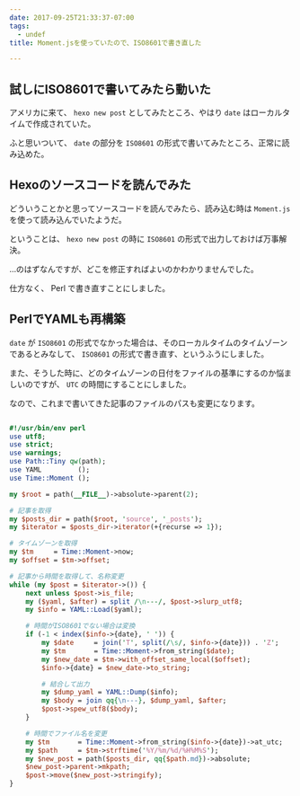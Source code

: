 ```yaml
---
date: 2017-09-25T21:33:37-07:00
tags:
  - undef
title: Moment.jsを使っていたので、ISO8601で書き直した

---
```


## 試しにISO8601で書いてみたら動いた

アメリカに来て、 `hexo new post` としてみたところ、やはり `date` はローカルタイムで作成されていた。

ふと思いついて、 `date` の部分を `ISO8601` の形式で書いてみたところ、正常に読み込めた。

## Hexoのソースコードを読んでみた

どういうことかと思ってソースコードを読んでみたら、読み込む時は `Moment.js` を使って読み込んでいたようだ。

ということは、 `hexo new post` の時に `ISO8601` の形式で出力しておけば万事解決。

…のはずなんですが、どこを修正すればよいのかわかりませんでした。

仕方なく、 Perl で書き直すことにしました。

## PerlでYAMLも再構築

`date` が `ISO8601` の形式でなかった場合は、そのローカルタイムのタイムゾーンであるとみなして、 `ISO8601` の形式で書き直す、というふうにしました。

また、そうした時に、どのタイムゾーンの日付をファイルの基準にするのか悩ましいのですが、 `UTC` の時間にすることにしました。

なので、これまで書いてきた記事のファイルのパスも変更になります。

```perl tools/rename_posts

#!/usr/bin/env perl
use utf8;
use strict;
use warnings;
use Path::Tiny qw(path);
use YAML         ();
use Time::Moment ();

my $root = path(__FILE__)->absolute->parent(2);

# 記事を取得
my $posts_dir = path($root, 'source', '_posts');
my $iterator = $posts_dir->iterator(+{recurse => 1});

# タイムゾーンを取得
my $tm     = Time::Moment->now;
my $offset = $tm->offset;

# 記事から時間を取得して、名称変更
while (my $post = $iterator->()) {
    next unless $post->is_file;
    my ($yaml, $after) = split /\n---/, $post->slurp_utf8;
    my $info = YAML::Load($yaml);

    # 時間がISO8601でない場合は変換
    if (-1 < index($info->{date}, ' ')) {
        my $date     = join('T', split(/\s/, $info->{date})) . 'Z';
        my $tm       = Time::Moment->from_string($date);
        my $new_date = $tm->with_offset_same_local($offset);
        $info->{date} = $new_date->to_string;

        # 結合して出力
        my $dump_yaml = YAML::Dump($info);
        my $body = join qq{\n---}, $dump_yaml, $after;
        $post->spew_utf8($body);
    }

    # 時間でファイル名を変更
    my $tm       = Time::Moment->from_string($info->{date})->at_utc;
    my $path     = $tm->strftime('%Y/%m/%d/%H%M%S');
    my $new_post = path($posts_dir, qq{$path.md})->absolute;
    $new_post->parent->mkpath;
    $post->move($new_post->stringify);
}

```
